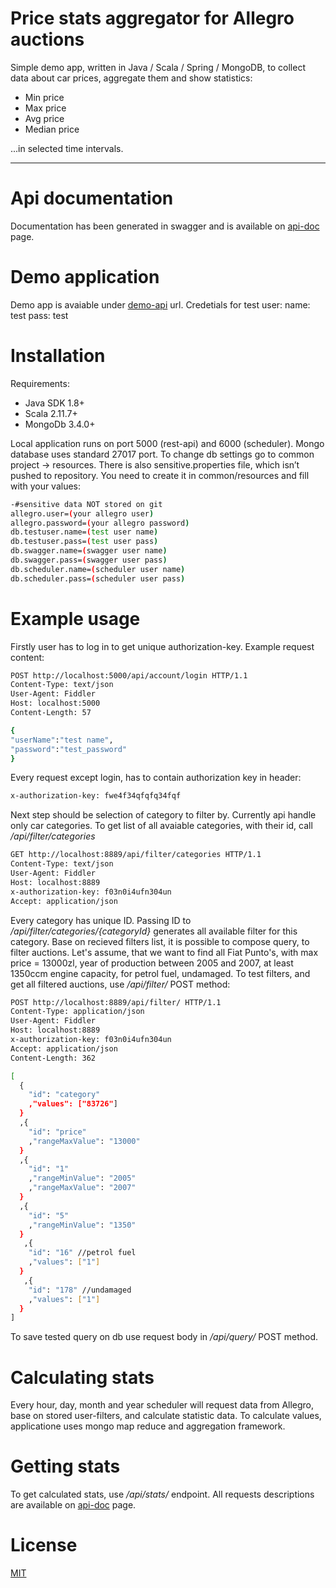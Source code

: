 # Price stats aggregator for Allegro auctions

Simple demo app, written in Java / Scala / Spring / MongoDB, to collect data about car prices, aggregate them and show statistics:
- Min price
- Max price
- Avg price
- Median price

...in selected time intervals.

---------------------------------------------------------------------------

# Api documentation
Documentation has been generated in swagger and is available on [api-doc](http://stats-aggregator-rest-api.eu-west-1.elasticbeanstalk.com/swagger-ui.html) page.

# Demo application
Demo app is avaiable under [demo-api](http://stats-aggregator-rest-api.eu-west-1.elasticbeanstalk.com/api) url. Credetials for test user:
name: test
pass: test

# Installation

Requirements:
+ Java SDK 1.8+
+ Scala 2.11.7+
+ MongoDb 3.4.0+

Local application runs on port 5000 (rest-api) and 6000 (scheduler). Mongo database uses standard 27017 port. To change db settings go to common project -> resources.
There is also sensitive.properties file, which isn’t pushed to repository. You need to create it in common/resources and fill with your values:

```sh
-#sensitive data NOT stored on git
allegro.user=(your allegro user)
allegro.password=(your allegro password)
db.testuser.name=(test user name)
db.testuser.pass=(test user pass)
db.swagger.name=(swagger user name)
db.swagger.pass=(swagger user pass)
db.scheduler.name=(scheduler user name)
db.scheduler.pass=(scheduler user pass)
```

# Example usage

Firstly user has to log in to get unique authorization-key. 
Example request content:
```sh
POST http://localhost:5000/api/account/login HTTP/1.1
Content-Type: text/json
User-Agent: Fiddler
Host: localhost:5000
Content-Length: 57

{
"userName":"test name",
"password":"test_password"
}
```

Every request except login, has to contain authorization key in header:
```sh
x-authorization-key: fwe4f34qfqfq34fqf
```

Next step should be selection of category to filter by. Currently api handle only car categories. To get list of all avaiable categories, with their id, call */api/filter/categories*

```sh
GET http://localhost:8889/api/filter/categories HTTP/1.1
Content-Type: text/json
User-Agent: Fiddler
Host: localhost:8889
x-authorization-key: f03n0i4ufn304un
Accept: application/json
```

Every category has unique ID. Passing ID to */api/filter/categories/{categoryId}* generates all available filter for this category.
Base on recieved filters list, it is possible to compose query, to filter auctions. Let's assume, that we want to find all Fiat Punto's, with max price = 13000zl, year of production between 2005 and 2007, at least 1350ccm engine capacity, for petrol fuel, undamaged. To test filters, and get all filtered auctions, use */api/filter/* POST method:

```sh
POST http://localhost:8889/api/filter/ HTTP/1.1
Content-Type: application/json
User-Agent: Fiddler
Host: localhost:8889
x-authorization-key: f03n0i4ufn304un
Accept: application/json
Content-Length: 362

[
  {
    "id": "category"
    ,"values": ["83726"]
  }
  ,{
    "id": "price"
    ,"rangeMaxValue": "13000"
  }
  ,{
    "id": "1"
    ,"rangeMinValue": "2005"
    ,"rangeMaxValue": "2007"
  }
  ,{
    "id": "5"
    ,"rangeMinValue": "1350"
  }
   ,{
    "id": "16" //petrol fuel
    ,"values": ["1"]
  }
   ,{
    "id": "178" //undamaged
    ,"values": ["1"]
  }
]
```

To save tested query on db use request body in */api/query/* POST method. 

# Calculating stats

Every hour, day, month and year scheduler will request data from Allegro, base on stored user-filters, and calculate statistic data. To calculate values, applicatione uses mongo map reduce and aggregation framework.

# Getting stats

To get calculated stats, use */api/stats/* endpoint. All requests descriptions are available on [api-doc](http://stats-aggregator-rest-api.eu-west-1.elasticbeanstalk.com/swagger-ui.html) page.

# License 

[MIT](https://opensource.org/licenses/MIT)
